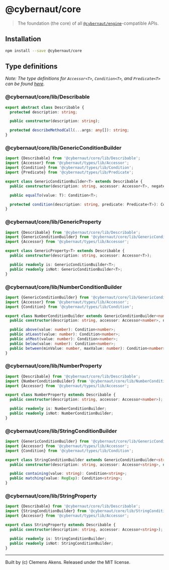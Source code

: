 # @cybernaut/core

> The foundation (the core) of all [`@cybernaut/engine`][cybernaut-engine]-compatible APIs.

## Installation

```sh
npm install --save @cybernaut/core
```

## Type definitions

*Note: The type definitions for `Accessor<T>`, `Condition<T>`, and `Predicate<T>` can be found [here][cybernaut-types-type-definitions].*

### @cybernaut/core/lib/Describable

```ts
export abstract class Describable {
  protected description: string;

  public constructor(description: string);

  protected describeMethodCall(...args: any[]): string;
}
```

### @cybernaut/core/lib/GenericConditionBuilder

```ts
import {Describable} from '@cybernaut/core/lib/Describable';
import {Accessor} from '@cybernaut/types/lib/Accessor';
import {Condition} from '@cybernaut/types/lib/Condition';
import {Predicate} from '@cybernaut/types/lib/Predicate';

export class GenericConditionBuilder<T> extends Describable {
  public constructor(description: string, accessor: Accessor<T>, negated: boolean);

  public equalTo(value: T): Condition<T>;

  protected condition(description: string, predicate: Predicate<T>): Condition<T>;
}
```

### @cybernaut/core/lib/GenericProperty

```ts
import {Describable} from '@cybernaut/core/lib/Describable';
import {GenericConditionBuilder} from '@cybernaut/core/lib/GenericConditionBuilder';
import {Accessor} from '@cybernaut/types/lib/Accessor';

export class GenericProperty<T> extends Describable {
  public constructor(description: string, accessor: Accessor<T>);

  public readonly is: GenericConditionBuilder<T>;
  public readonly isNot: GenericConditionBuilder<T>;
}
```

### @cybernaut/core/lib/NumberConditionBuilder

```ts
import {GenericConditionBuilder} from '@cybernaut/core/lib/GenericConditionBuilder';
import {Accessor} from '@cybernaut/types/lib/Accessor';
import {Condition} from '@cybernaut/types/lib/Condition';

export class NumberConditionBuilder extends GenericConditionBuilder<number> {
  public constructor(description: string, accessor: Accessor<number>, negated: boolean);

  public above(value: number): Condition<number>;
  public atLeast(value: number): Condition<number>;
  public atMost(value: number): Condition<number>;
  public below(value: number): Condition<number>;
  public between(minValue: number, maxValue: number): Condition<number>;
}
```

### @cybernaut/core/lib/NumberProperty

```ts
import {Describable} from '@cybernaut/core/lib/Describable';
import {NumberConditionBuilder} from '@cybernaut/core/lib/NumberConditionBuilder';
import {Accessor} from '@cybernaut/types/lib/Accessor';

export class NumberProperty extends Describable {
  public constructor(description: string, accessor: Accessor<number>);

  public readonly is: NumberConditionBuilder;
  public readonly isNot: NumberConditionBuilder;
}
```

### @cybernaut/core/lib/StringConditionBuilder

```ts
import {GenericConditionBuilder} from '@cybernaut/core/lib/GenericConditionBuilder';
import {Accessor} from '@cybernaut/types/lib/Accessor';
import {Condition} from '@cybernaut/types/lib/Condition';

export class StringConditionBuilder extends GenericConditionBuilder<string> {
  public constructor(description: string, accessor: Accessor<string>, negated: boolean);

  public containing(value: string): Condition<string>;
  public matching(value: RegExp): Condition<string>;
}
```

### @cybernaut/core/lib/StringProperty

```ts
import {Describable} from '@cybernaut/core/lib/Describable';
import {StringConditionBuilder} from '@cybernaut/core/lib/StringConditionBuilder';
import {Accessor} from '@cybernaut/types/lib/Accessor';

export class StringProperty extends Describable {
  public constructor(description: string, accessor: Accessor<string>);

  public readonly is: StringConditionBuilder;
  public readonly isNot: StringConditionBuilder;
}
```

---
Built by (c) Clemens Akens. Released under the MIT license.

[cybernaut-engine]: https://github.com/clebert/cybernaut/tree/master/%40cybernaut/engine
[cybernaut-types-type-definitions]: https://github.com/clebert/cybernaut/tree/master/%40cybernaut/types#type-definitions
